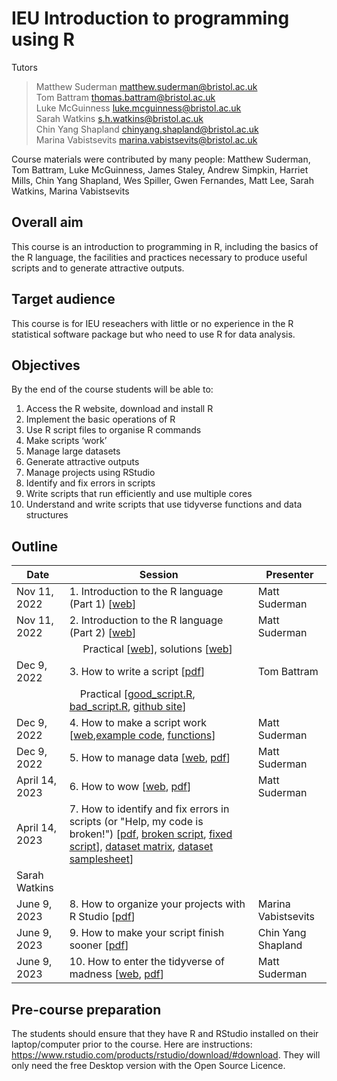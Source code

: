 # IEU Introduction to programming using R

Tutors 

> Matthew Suderman matthew.suderman@bristol.ac.uk<br>
> Tom Battram thomas.battram@bristol.ac.uk<br>
> Luke McGuinness luke.mcguinness@bristol.ac.uk<br>
> Sarah Watkins s.h.watkins@bristol.ac.uk<br>
> Chin Yang Shapland chinyang.shapland@bristol.ac.uk<br>
> Marina Vabistsevits marina.vabistsevits@bristol.ac.uk

Course materials were contributed by many people:
Matthew Suderman, Tom Battram, Luke McGuinness, James Staley, Andrew Simpkin, Harriet Mills, Chin Yang Shapland, Wes Spiller, Gwen Fernandes, Matt Lee, Sarah Watkins, Marina Vabistsevits

## Overall aim

This course is an introduction to programming in R, including the basics of the R language, the facilities and practices necessary to produce useful scripts and to generate attractive outputs.

## Target audience
This course is for IEU reseachers with little or no experience in the R statistical software package but who need to use R for data analysis.

## Objectives
By the end of the course students will be able to:

1.	Access the R website, download and install R
2.	Implement the basic operations of R
3.	Use R script files to organise R commands
4.	Make scripts ‘work’
5.	Manage large datasets
6.	Generate attractive outputs 
7. Manage projects using RStudio
8. Identify and fix errors in scripts 
9. Write scripts that run efficiently and use multiple cores
10. Understand and write scripts that use tidyverse functions and data structures

## Outline

|Date|Session |Presenter|
|--------|--------|-------|
|Nov 11, 2022|1.	Introduction to the R language (Part 1) [[web](https://perishky.github.io/r/introduction/slides.html)] |Matt Suderman|
|Nov 11, 2022|2.	Introduction to the R language (Part 2) [[web](https://perishky.github.io/r/introduction/slides.html#111)] |Matt Suderman|
|| &nbsp;&nbsp;&nbsp;&nbsp; Practical [[web](https://perishky.github.io/r/introduction/practical.html)], solutions [[web](https://perishky.github.io/r/introduction/solutions.html)] ||	
|Dec 9, 2022|3.	How to write a script [[pdf](how-to-write-a-script/how-to-write-a-script.pdf?raw=1)]    |Tom Battram|
|| &nbsp;&nbsp;&nbsp;&nbsp;Practical [[good_script.R](how-to-write-a-script/good_script.R?raw=1), [bad_script.R](how-to-write-a-script/bad_script.R?raw=1), [github site](https://github.com/thomasbattram/how_to_write_a_script)]	   ||
|Dec 9, 2022|4.	How to make a script work [[web](https://perishky.github.io/r/making-scripts-work/slides.html),[example code](https://raw.githubusercontent.com/perishky/perishky.github.io/master/r/making-scripts-work/run-example.r), [functions](https://raw.githubusercontent.com/perishky/perishky.github.io/master/r/making-scripts-work/functions.r)]	|Matt Suderman|
|Dec 9, 2022|5.	How to manage data [[web](https://perishky.github.io/r/managing-data/slides.html), [pdf](how-to-manage-data/how-to-manage-data.pdf?raw=1)] 	       |Matt Suderman|
|April 14, 2023|6.	How to wow [[web](https://perishky.github.io/r/how-to-wow/how-to-wow.html), [pdf](how-to-wow/how-to-wow.pdf?raw=1)] |Matt Suderman|
|April 14, 2023|7. How to identify and fix errors in scripts (or "Help, my code is broken!") [[pdf](help-my-code-is-broken/intro_to_r_pt2_broken_code_2023.pdf?raw=1), [broken script](help-my-code-is-broken/intro_to_r_pt2_broken_code_rscript_2023.R?raw=1), [fixed script](help-my-code-is-broken/intro_to_r_pt2_broken_code_rscript_answers_2023.R?raw=1)], [dataset matrix](help-my-code-is-broken/GSE41169_matrix_intro_to_R.Rdata?raw=1), [dataset samplesheet](help-my-code-is-broken/GSE41169_samplesheet_intro_to_R.Rdata?raw=1)]
|Sarah Watkins|
|June 9, 2023|8. How to organize your projects with R Studio [[pdf](https://github.com/MRCIEU/introduction-to-r/blob/main/how-to-organise-your-projects-with-rstudio/how-to-organise-your-projects-with-rstudio.pdf?raw=1)]|Marina Vabistsevits|
|June 9, 2023|9. How to make your script finish sooner [[pdf](https://github.com/MRCIEU/introduction-to-r/blob/main/How-to-make-your-script-finish-sooner/efficient_script_CYS_2022.pdf?raw=1)]|Chin Yang Shapland|
|June 9, 2023|10. How to enter the tidyverse of madness [[web](https://perishky.github.io/r/enter-the-tidyverse/slides.html), [pdf](https://github.com/MRCIEU/introduction-to-r/blob/main/how-to-enter-the-tidyverse-of-madness/how-to-enter-the-tidyverse-of-madness.pdf?raw=1)]|Matt Suderman|

## Pre-course preparation 

The students should ensure that they have R and RStudio installed on their laptop/computer prior to the course.  Here are instructions: https://www.rstudio.com/products/rstudio/download/#download.  They will only need the free Desktop version with the Open Source Licence.


